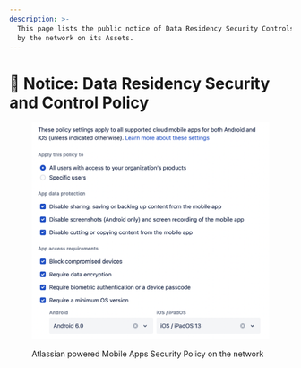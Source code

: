 ```yaml
---
description: >-
  This page lists the public notice of Data Residency Security Controls, adopted
  by the network on its Assets.
---
```


# 🔏 Notice: Data Residency Security and Control Policy

<figure><img src="../../.gitbook/assets/Screenshot 2023-03-08 at 13.17.21.png" alt=""><figcaption><p>Atlassian powered Mobile Apps Security Policy on the network</p></figcaption></figure>
